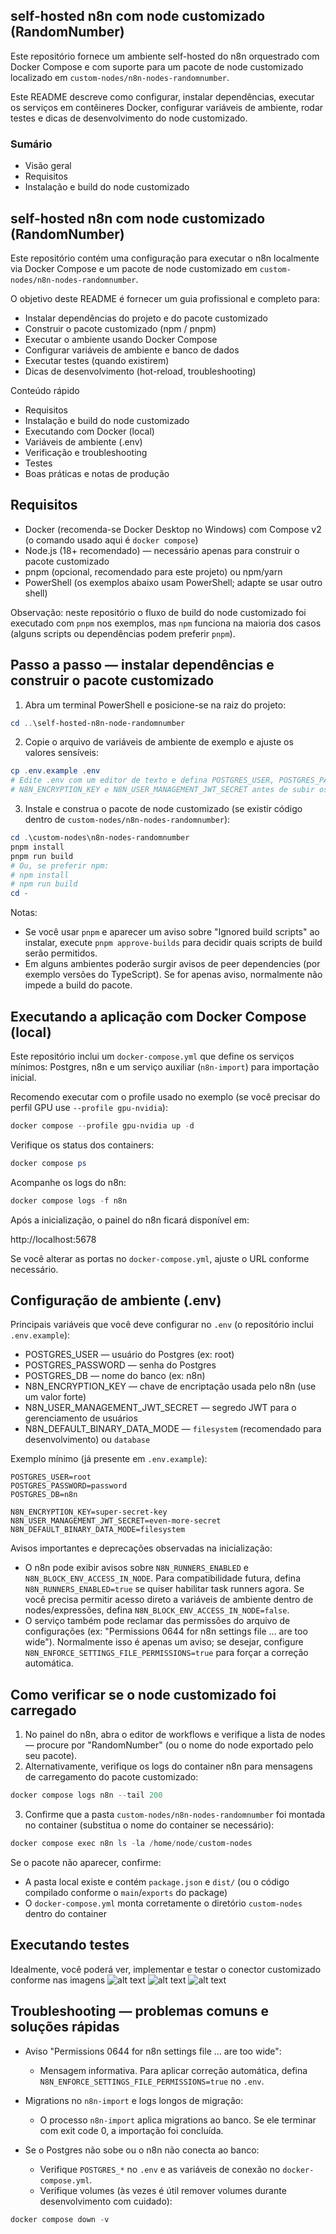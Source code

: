 ## self-hosted n8n com node customizado (RandomNumber)

Este repositório fornece um ambiente self-hosted do n8n orquestrado com Docker Compose e com suporte para um pacote de node customizado localizado em `custom-nodes/n8n-nodes-randomnumber`.

Este README descreve como configurar, instalar dependências, executar os serviços em contêineres Docker, configurar variáveis de ambiente, rodar testes e dicas de desenvolvimento do node customizado.

### Sumário

- Visão geral
- Requisitos
- Instalação e build do node customizado

## self-hosted n8n com node customizado (RandomNumber)

Este repositório contém uma configuração para executar o n8n localmente via Docker Compose e um pacote de node customizado em `custom-nodes/n8n-nodes-randomnumber`.

O objetivo deste README é fornecer um guia profissional e completo para:

- Instalar dependências do projeto e do pacote customizado
- Construir o pacote customizado (npm / pnpm)
- Executar o ambiente usando Docker Compose
- Configurar variáveis de ambiente e banco de dados
- Executar testes (quando existirem)
- Dicas de desenvolvimento (hot-reload, troubleshooting)

Conteúdo rápido

- Requisitos
- Instalação e build do node customizado
- Executando com Docker (local)
- Variáveis de ambiente (.env)
- Verificação e troubleshooting
- Testes
- Boas práticas e notas de produção

## Requisitos

- Docker (recomenda-se Docker Desktop no Windows) com Compose v2 (o comando usado aqui é `docker compose`)
- Node.js (18+ recomendado) — necessário apenas para construir o pacote customizado
- pnpm (opcional, recomendado para este projeto) ou npm/yarn
- PowerShell (os exemplos abaixo usam PowerShell; adapte se usar outro shell)

Observação: neste repositório o fluxo de build do node customizado foi executado com `pnpm` nos exemplos, mas `npm` funciona na maioria dos casos (alguns scripts ou dependências podem preferir `pnpm`).

## Passo a passo — instalar dependências e construir o pacote customizado

1. Abra um terminal PowerShell e posicione-se na raiz do projeto:

```powershell
cd ..\self-hosted-n8n-node-randomnumber
```

2. Copie o arquivo de variáveis de ambiente de exemplo e ajuste os valores sensíveis:

```powershell
cp .env.example .env
# Edite .env com um editor de texto e defina POSTGRES_USER, POSTGRES_PASSWORD, POSTGRES_DB,
# N8N_ENCRYPTION_KEY e N8N_USER_MANAGEMENT_JWT_SECRET antes de subir os containers.
```

3. Instale e construa o pacote de node customizado (se existir código dentro de `custom-nodes/n8n-nodes-randomnumber`):

```powershell
cd .\custom-nodes\n8n-nodes-randomnumber
pnpm install
pnpm run build
# Ou, se preferir npm:
# npm install
# npm run build
cd -
```

Notas:

- Se você usar `pnpm` e aparecer um aviso sobre "Ignored build scripts" ao instalar, execute `pnpm approve-builds` para decidir quais scripts de build serão permitidos.
- Em alguns ambientes poderão surgir avisos de peer dependencies (por exemplo versões do TypeScript). Se for apenas aviso, normalmente não impede a build do pacote.

## Executando a aplicação com Docker Compose (local)

Este repositório inclui um `docker-compose.yml` que define os serviços mínimos: Postgres, n8n e um serviço auxiliar (`n8n-import`) para importação inicial.

Recomendo executar com o profile usado no exemplo (se você precisar do perfil GPU use `--profile gpu-nvidia`):

```powershell
docker compose --profile gpu-nvidia up -d
```

Verifique os status dos containers:

```powershell
docker compose ps
```

Acompanhe os logs do n8n:

```powershell
docker compose logs -f n8n
```

Após a inicialização, o painel do n8n ficará disponível em:

http://localhost:5678

Se você alterar as portas no `docker-compose.yml`, ajuste o URL conforme necessário.

## Configuração de ambiente (.env)

Principais variáveis que você deve configurar no `.env` (o repositório inclui `.env.example`):

- POSTGRES_USER — usuário do Postgres (ex: root)
- POSTGRES_PASSWORD — senha do Postgres
- POSTGRES_DB — nome do banco (ex: n8n)
- N8N_ENCRYPTION_KEY — chave de encriptação usada pelo n8n (use um valor forte)
- N8N_USER_MANAGEMENT_JWT_SECRET — segredo JWT para o gerenciamento de usuários
- N8N_DEFAULT_BINARY_DATA_MODE — `filesystem` (recomendado para desenvolvimento) ou `database`

Exemplo mínimo (já presente em `.env.example`):

```text
POSTGRES_USER=root
POSTGRES_PASSWORD=password
POSTGRES_DB=n8n

N8N_ENCRYPTION_KEY=super-secret-key
N8N_USER_MANAGEMENT_JWT_SECRET=even-more-secret
N8N_DEFAULT_BINARY_DATA_MODE=filesystem
```

Avisos importantes e deprecações observadas na inicialização:

- O n8n pode exibir avisos sobre `N8N_RUNNERS_ENABLED` e `N8N_BLOCK_ENV_ACCESS_IN_NODE`. Para compatibilidade futura, defina `N8N_RUNNERS_ENABLED=true` se quiser habilitar task runners agora. Se você precisa permitir acesso direto a variáveis de ambiente dentro de nodes/expressões, defina `N8N_BLOCK_ENV_ACCESS_IN_NODE=false`.
- O serviço também pode reclamar das permissões do arquivo de configurações (ex: "Permissions 0644 for n8n settings file ... are too wide"). Normalmente isso é apenas um aviso; se desejar, configure `N8N_ENFORCE_SETTINGS_FILE_PERMISSIONS=true` para forçar a correção automática.

## Como verificar se o node customizado foi carregado

1. No painel do n8n, abra o editor de workflows e verifique a lista de nodes — procure por "RandomNumber" (ou o nome do node exportado pelo seu pacote).
2. Alternativamente, verifique os logs do container n8n para mensagens de carregamento do pacote customizado:

```powershell
docker compose logs n8n --tail 200
```

3. Confirme que a pasta `custom-nodes/n8n-nodes-randomnumber` foi montada no container (substitua o nome do container se necessário):

```powershell
docker compose exec n8n ls -la /home/node/custom-nodes
```

Se o pacote não aparecer, confirme:

- A pasta local existe e contém `package.json` e `dist/` (ou o código compilado conforme o `main`/`exports` do package)
- O `docker-compose.yml` monta corretamente o diretório `custom-nodes` dentro do container

## Executando testes

Idealmente, você poderá ver, implementar e testar o conector customizado conforme nas imagens
![alt text](ver.png)
![alt text](implementar.png)
![alt text](testar.png)

## Troubleshooting — problemas comuns e soluções rápidas

- Aviso "Permissions 0644 for n8n settings file ... are too wide":

  - Mensagem informativa. Para aplicar correção automática, defina `N8N_ENFORCE_SETTINGS_FILE_PERMISSIONS=true` no `.env`.

- Migrations no `n8n-import` e logs longos de migração:

  - O processo `n8n-import` aplica migrations ao banco. Se ele terminar com exit code 0, a importação foi concluída.

- Se o Postgres não sobe ou o n8n não conecta ao banco:
  - Verifique `POSTGRES_*` no `.env` e as variáveis de conexão no `docker-compose.yml`.
  - Verifique volumes (às vezes é útil remover volumes durante desenvolvimento com cuidado):

```powershell
docker compose down -v
```
